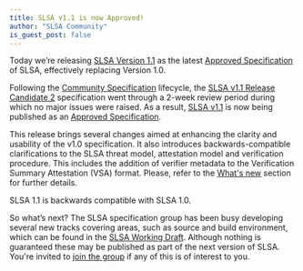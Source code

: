 ```yaml
---
title: SLSA v1.1 is now Approved!
author: "SLSA Community"
is_guest_post: false
---
```


Today we’re releasing [SLSA Version 1.1](/spec/v1.1/) as the latest 
[Approved Specification] of SLSA, effectively replacing Version 1.0.

Following the [Community Specification] lifecycle, the [SLSA v1.1 Release
Candidate 2](/spec/v1.1-rc2/) specification went through a 2-week review
period during which no major issues were raised. As a result, [SLSA
v1.1](/spec/v1.1/) is now being published as an [Approved Specification].

This release brings several changes aimed at enhancing the clarity and
usability of the v1.0 specification. It also introduces
backwards-compatible clarifications to the SLSA threat model, attestation
model and verification procedure. This includes the addition of verifier
metadata to the Verification Summary Attestation (VSA) format. Please,
refer to the [What's new](/spec/v1.1/whats-new) section for further
details.

SLSA 1.1 is backwards compatible with SLSA 1.0.

So what’s next? The SLSA specification group has been busy developing
several new tracks covering areas, such as source and build environment,
which can be found in the [SLSA Working Draft](/spec/draft/). Although
nothing is guaranteed these may be published as part of the next version of
SLSA. You're invited to [join the group](/community) if any of this is of
interest to you.

[Community Specification]: https://github.com/CommunitySpecification/Community_Specification/blob/main/
[GitHub]: https://github.com/slsa-framework/slsa/issues
[backlog]: https://github.com/orgs/slsa-framework/projects/1/views/1
[Approved Specification]: /spec-stages#approved

